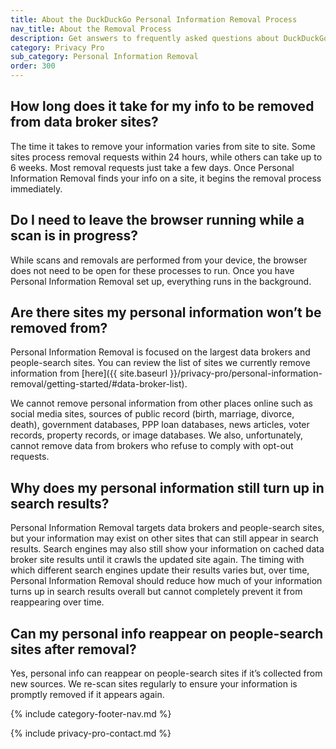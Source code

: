 ```yaml
---
title: About the DuckDuckGo Personal Information Removal Process
nav_title: About the Removal Process
description: Get answers to frequently asked questions about DuckDuckGo Personal Information Removal, which removes your personal information from sites that store and sell it.
category: Privacy Pro
sub_category: Personal Information Removal
order: 300
---
```


## How long does it take for my info to be removed from data broker sites?

The time it takes to remove your information varies from site to site. Some sites process removal requests within 24 hours, while others can take up to 6 weeks. Most removal requests just take a few days. Once Personal Information Removal finds your info on a site, it begins the removal process immediately.

## Do I need to leave the browser running while a scan is in progress?

While scans and removals are performed from your device, the browser does not need to be open for these processes to run. Once you have Personal Information Removal set up, everything runs in the background.

## Are there sites my personal information won’t be removed from?

Personal Information Removal is focused on the largest data brokers and people-search sites. You can review the list of sites we currently remove information from [here]({{ site.baseurl }}/privacy-pro/personal-information-removal/getting-started/#data-broker-list).

We cannot remove personal information from other places online such as social media sites, sources of public record (birth, marriage, divorce, death), government databases, PPP loan databases, news articles, voter records, property records, or image databases. We also, unfortunately, cannot remove data from brokers who refuse to comply with opt-out requests.

## Why does my personal information still turn up in search results?

Personal Information Removal targets data brokers and people-search sites, but your information may exist on other sites that can still appear in search results. Search engines may also still show your information on cached data broker site results until it crawls the updated site again. The timing with which different search engines update their results varies but, over time, Personal Information Removal should reduce how much of your information turns up in search results overall but cannot completely prevent it from reappearing over time.

## Can my personal info reappear on people-search sites after removal?

Yes, personal info can reappear on people-search sites if it’s collected from new sources. We re-scan sites regularly to ensure your information is promptly removed if it appears again.

{% include category-footer-nav.md %}

{% include privacy-pro-contact.md %}
